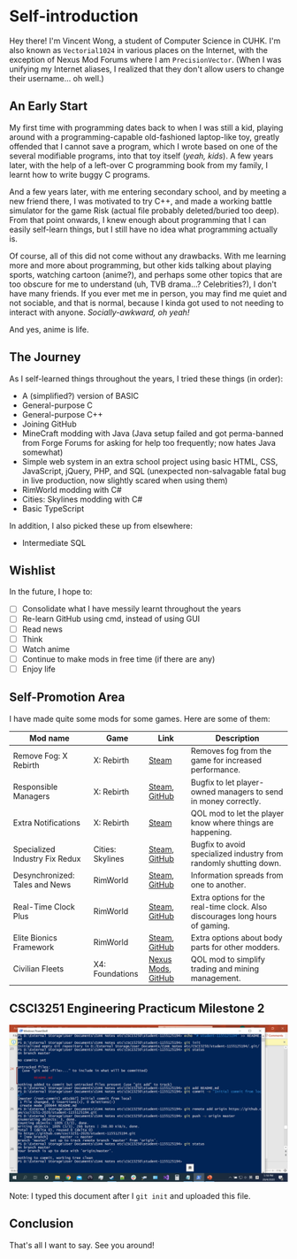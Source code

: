 # Self-introduction

Hey there! I'm Vincent Wong, a student of Computer Science in CUHK. I'm also known as `Vectorial1024` in various places on the Internet, with the exception of Nexus Mod Forums where I am `PrecisionVector`. (When I was unifying my Internet aliases, I realized that they don't allow users to change their username... oh well.)

## An Early Start

My first time with programming dates back to when I was still a kid, playing around with a programming-capable old-fashioned laptop-like toy, greatly offended that I cannot save a program, which I wrote based on one of the several modifiable programs, into that toy itself (*yeah, kids*). A few years later, with the help of a left-over C programming book from my family, I learnt how to write buggy C programs.

And a few years later, with me entering secondary school, and by meeting a new friend there, I was motivated to try C++, and made a working battle simulator for the game Risk (actual file probably deleted/buried too deep). From that point onwards, I knew enough about programming that I can easily self-learn things, but I still have no idea what programming actually is.

Of course, all of this did not come without any drawbacks. With me learning more and more about programming, but other kids talking about playing sports, watching cartoon (anime?), and perhaps some other topics that are too obscure for me to understand (uh, TVB drama...? Celebrities?), I don't have many friends. If you ever met me in person, you may find me quiet and not sociable, and that is normal, because I kinda got used to not needing to interact with anyone. *Socially-awkward, oh yeah!*

And yes, anime is life.

## The Journey

As I self-learned things throughout the years, I tried these things (in order):

- A (simplified?) version of BASIC
- General-purpose C
- General-purpose C++
- Joining GitHub
- MineCraft modding with Java (Java setup failed and got perma-banned from Forge Forums for asking for help too frequently; now hates Java somewhat)
- Simple web system in an extra school project using basic HTML, CSS, JavaScript, jQuery, PHP, and SQL (unexpected non-salvagable fatal bug in live production, now slightly scared when using them)
- RimWorld modding with C#
- Cities: Skylines modding with C#
- Basic TypeScript

In addition, I also picked these up from elsewhere:

- Intermediate SQL

## Wishlist

In the future, I hope to:

- [ ] Consolidate what I have messily learnt throughout the years
- [ ] Re-learn GitHub using cmd, instead of using GUI
- [ ] Read news
- [ ] Think
- [ ] Watch anime
- [ ] Continue to make mods in free time (if there are any)
- [ ] Enjoy life

## Self-Promotion Area

I have made quite some mods for some games. Here are some of them:

| Mod name | Game | Link | Description |
| - | - | - | - |
| Remove Fog: X Rebirth | X: Rebirth | [Steam](https://steamcommunity.com/sharedfiles/filedetails/?id=1436262588) | Removes fog from the game for increased performance. |
| Responsible Managers | X: Rebirth | [Steam](https://steamcommunity.com/sharedfiles/filedetails/?id=1463410453), [GitHub](https://github.com/Vectorial1024/responsible_managers) | Bugfix to let player-owned managers to send in money correctly. |
| Extra Notifications | X: Rebirth | [Steam](https://steamcommunity.com/sharedfiles/filedetails/?id=1450838793) | QOL mod to let the player know where things are happening. |
| Specialized Industry Fix Redux | Cities: Skylines | [Steam](https://steamcommunity.com/sharedfiles/filedetails/?id=1553517176), [GitHub](https://github.com/Vectorial1024/SpecializedIndustryFixRedux) | Bugfix to avoid specialized industry from randomly shutting down. |
| Desynchronized: Tales and News | RimWorld | [Steam](https://steamcommunity.com/sharedfiles/filedetails/?id=1573233249), [GitHub](https://github.com/Vectorial1024/Desynchronized) | Information spreads from one to another. |
| Real-Time Clock Plus | RimWorld | [Steam](https://steamcommunity.com/sharedfiles/filedetails/?id=1649648654), [GitHub](https://github.com/Vectorial1024/RealTimeClockPlus) | Extra options for the real-time clock. Also discourages long hours of gaming. |
| Elite Bionics Framework | RimWorld | [Steam](https://steamcommunity.com/sharedfiles/filedetails/?id=1665403571), [GitHub](https://github.com/Vectorial1024/EliteBionicsFramework) | Extra options about body parts for other modders. |
| Civilian Fleets | X4: Foundations | [Nexus Mods](https://www.nexusmods.com/x4foundations/mods/335), [GitHub](https://github.com/Vectorial1024/v1024_civilian_fleets) | QOL mod to simplify trading and mining management. |

## CSCI3251 Engineering Practicum Milestone 2

![Git setup screenshot](https://github.com/csci3251-2020/student-1155125194/blob/master/gitsnap.png)

Note: I typed this document after I `git init` and uploaded this file.

## Conclusion

That's all I want to say. See you around!
